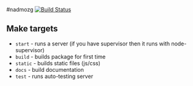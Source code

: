 #nadmozg [![Build Status](https://travis-ci.org/zefirka/nadmozg.svg?branch=master)](https://travis-ci.org/zefirka/nadmozg)


## Make targets
  - `start` - runs a server (if you have supervisor then it runs with node-supervisor)
  - `build` - builds package for first time
  - `static` - builds static files (js/css)
  - `docs` - build documentation
  - `test` - runs auto-testing server
